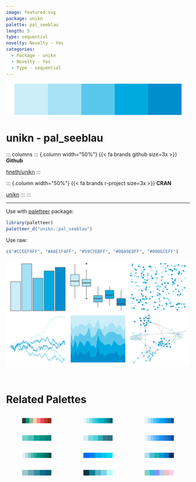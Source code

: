 ```yaml
---
image: featured.svg
package: unikn
palette: pal_seeblau
length: 5
type: sequential
novelty: Novelty - Yes
categories:
  - Package - unikn
  - Novelty - Yes
  - Type - sequential
---
```


![](featured.svg)

# unikn - pal_seeblau 

::: columns
::: {.column width="50%"}
{{< fa brands github size=3x >}}
**Github**

[hneth/unikn](https://github.com/hneth/unikn)
:::

::: {.column width="50%"}
{{< fa brands r-project size=3x >}}
**CRAN**

[unikn](https://CRAN.R-project.org/package=unikn)
:::
:::

<hr> 

Use with [paletteer](https://emilhvitfeldt.github.io/paletteer/) package:

```r
library(paletteer)
paletteer_d("unikn::pal_seeblau")
```

Use raw:

```r
c("#CCEEF9FF", "#A6E1F4FF", "#59C7EBFF", "#00A9E0FF", "#008ECEFF")
``` 

![](examples.svg) 

<br>

# Related Palettes

<div class="list" style="display: grid; grid-template-columns: auto auto auto;"> <figure class="figure">
<a href="../../awtools/a_palette/"> <img src="../../awtools/a_palette/featured.svg" style="width: 100%;" class="figure-img"></a>
</figure> <figure class="figure">
<a href="../../ggsci/cyan_material/"> <img src="../../ggsci/cyan_material/featured.svg" style="width: 100%;" class="figure-img"></a>
</figure> <figure class="figure">
<a href="../../ggsci/light_blue_material/"> <img src="../../ggsci/light_blue_material/featured.svg" style="width: 100%;" class="figure-img"></a>
</figure> <figure class="figure">
<a href="../../unikn/pal_seegruen/"> <img src="../../unikn/pal_seegruen/featured.svg" style="width: 100%;" class="figure-img"></a>
</figure> <figure class="figure">
<a href="../../musculusColors/Bmlunge/"> <img src="../../musculusColors/Bmlunge/featured.svg" style="width: 100%;" class="figure-img"></a>
</figure> <figure class="figure">
<a href="../../ggsci/blue_material/"> <img src="../../ggsci/blue_material/featured.svg" style="width: 100%;" class="figure-img"></a>
</figure> <figure class="figure">
<a href="../../ggsci/teal_material/"> <img src="../../ggsci/teal_material/featured.svg" style="width: 100%;" class="figure-img"></a>
</figure> <figure class="figure">
<a href="../../fishualize/Halichoeres_brasiliensis/"> <img src="../../fishualize/Halichoeres_brasiliensis/featured.svg" style="width: 100%;" class="figure-img"></a>
</figure> <figure class="figure">
<a href="../../LaCroixColoR/Pure/"> <img src="../../LaCroixColoR/Pure/featured.svg" style="width: 100%;" class="figure-img"></a>
</figure> <figure class="figure">
<a href="../../unikn/pal_petrol/"> <img src="../../unikn/pal_petrol/featured.svg" style="width: 100%;" class="figure-img"></a>
</figure> <figure class="figure">
<a href="../../NatParksPalettes/Glacier/"> <img src="../../NatParksPalettes/Glacier/featured.svg" style="width: 100%;" class="figure-img"></a>
</figure> <figure class="figure">
<a href="../../vapoRwave/mallSoft/"> <img src="../../vapoRwave/mallSoft/featured.svg" style="width: 100%;" class="figure-img"></a>
</figure> 
</div>
